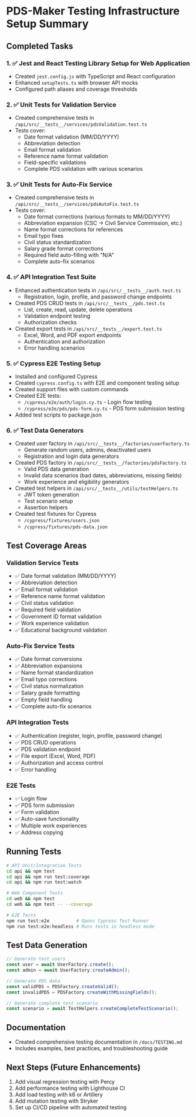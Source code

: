 # PDS-Maker Testing Infrastructure Setup Summary

## Completed Tasks

### 1. ✅ Jest and React Testing Library Setup for Web Application
- Created `jest.config.js` with TypeScript and React configuration
- Enhanced `setupTests.ts` with browser API mocks
- Configured path aliases and coverage thresholds

### 2. ✅ Unit Tests for Validation Service
- Created comprehensive tests in `/api/src/__tests__/services/pdsValidation.test.ts`
- Tests cover:
  - Date format validation (MM/DD/YYYY)
  - Abbreviation detection
  - Email format validation
  - Reference name format validation
  - Field-specific validations
  - Complete PDS validation with various scenarios

### 3. ✅ Unit Tests for Auto-Fix Service
- Created comprehensive tests in `/api/src/__tests__/services/pdsAutoFix.test.ts`
- Tests cover:
  - Date format corrections (various formats to MM/DD/YYYY)
  - Abbreviation expansion (CSC → Civil Service Commission, etc.)
  - Name format corrections for references
  - Email typo fixes
  - Civil status standardization
  - Salary grade format corrections
  - Required field auto-filling with "N/A"
  - Complete auto-fix scenarios

### 4. ✅ API Integration Test Suite
- Enhanced authentication tests in `/api/src/__tests__/auth.test.ts`
  - Registration, login, profile, and password change endpoints
- Created PDS CRUD tests in `/api/src/__tests__/pds.test.ts`
  - List, create, read, update, delete operations
  - Validation endpoint testing
  - Authorization checks
- Created export tests in `/api/src/__tests__/export.test.ts`
  - Excel, Word, and PDF export endpoints
  - Authentication and authorization
  - Error handling scenarios

### 5. ✅ Cypress E2E Testing Setup
- Installed and configured Cypress
- Created `cypress.config.ts` with E2E and component testing setup
- Created support files with custom commands
- Created E2E tests:
  - `/cypress/e2e/auth/login.cy.ts` - Login flow testing
  - `/cypress/e2e/pds/pds-form.cy.ts` - PDS form submission testing
- Added test scripts to package.json

### 6. ✅ Test Data Generators
- Created user factory in `/api/src/__tests__/factories/userFactory.ts`
  - Generate random users, admins, deactivated users
  - Registration and login data generators
- Created PDS factory in `/api/src/__tests__/factories/pdsFactory.ts`
  - Valid PDS data generation
  - Invalid data scenarios (bad dates, abbreviations, missing fields)
  - Work experience and eligibility generators
- Created test helpers in `/api/src/__tests__/utils/testHelpers.ts`
  - JWT token generation
  - Test scenario setup
  - Assertion helpers
- Created test fixtures for Cypress
  - `/cypress/fixtures/users.json`
  - `/cypress/fixtures/pds-data.json`

## Test Coverage Areas

### Validation Service Tests
- ✅ Date format validation (MM/DD/YYYY)
- ✅ Abbreviation detection
- ✅ Email format validation
- ✅ Reference name format validation
- ✅ Civil status validation
- ✅ Required field validation
- ✅ Government ID format validation
- ✅ Work experience validation
- ✅ Educational background validation

### Auto-Fix Service Tests
- ✅ Date format conversions
- ✅ Abbreviation expansions
- ✅ Name format standardization
- ✅ Email typo corrections
- ✅ Civil status normalization
- ✅ Salary grade formatting
- ✅ Empty field handling
- ✅ Complete auto-fix scenarios

### API Integration Tests
- ✅ Authentication (register, login, profile, password change)
- ✅ PDS CRUD operations
- ✅ PDS validation endpoint
- ✅ File export (Excel, Word, PDF)
- ✅ Authorization and access control
- ✅ Error handling

### E2E Tests
- ✅ Login flow
- ✅ PDS form submission
- ✅ Form validation
- ✅ Auto-save functionality
- ✅ Multiple work experiences
- ✅ Address copying

## Running Tests

```bash
# API Unit/Integration Tests
cd api && npm test
cd api && npm run test:coverage
cd api && npm run test:watch

# Web Component Tests
cd web && npm test
cd web && npm test -- --coverage

# E2E Tests
npm run test:e2e          # Opens Cypress Test Runner
npm run test:e2e:headless # Runs tests in headless mode
```

## Test Data Generation

```typescript
// Generate test users
const user = await UserFactory.create();
const admin = await UserFactory.createAdmin();

// Generate PDS data
const validPDS = PDSFactory.createValid();
const invalidPDS = PDSFactory.createWithMissingFields();

// Generate complete test scenario
const scenario = await TestHelpers.createCompleteTestScenario();
```

## Documentation
- Created comprehensive testing documentation in `/docs/TESTING.md`
- Includes examples, best practices, and troubleshooting guide

## Next Steps (Future Enhancements)
1. Add visual regression testing with Percy
2. Add performance testing with Lighthouse CI
3. Add load testing with k6 or Artillery
4. Add mutation testing with Stryker
5. Set up CI/CD pipeline with automated testing